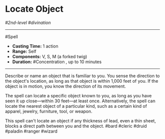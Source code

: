 # Locate Object
*#2nd-level #divination*
___ 
#Spell
- **Casting Time:** 1 action
- **Range:** Self
- **Components:** V, S, M (a forked twig)
- **Duration:** #Concentration , up to 10 minutes
---
Describe or name an object that is familiar to you. You sense the direction to the object's location, as long as that object is within 1,000 feet of you. If the object is in motion, you know the direction of its movement.

The spell can locate a specific object known to you, as long as you have seen it up close—within 30 feet—at least once. Alternatively, the spell can locate the nearest object of a particular kind, such as a certain kind of apparel, jewelry, furniture, tool, or weapon.

This spell can't locate an object if any thickness of lead, even a thin sheet, blocks a direct path between you and the object.
#bard
#cleric
#druid
#paladin
#ranger
#wizard